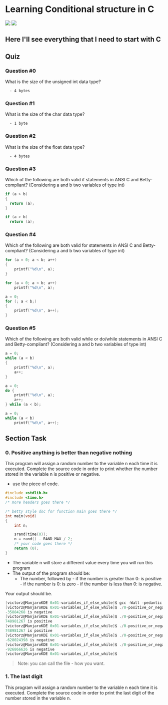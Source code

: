 # Learning Conditional structure in C

![](https://img.shields.io/badge/Victor%20Zuluaga-Holberton__School-red)
![](https://img.shields.io/badge/Programming-C-violet)

## Here I'll see everything that I need to start with C

## Quiz

### Question #0

What is the size of the unsigned int data type?

      - 4 bytes

### Question #1

What is the size of the char data type?

      - 1 byte

### Question #2

What is the size of the float data type?

      - 4 bytes

### Question #3

Which of the following are both valid if statements in ANSI C and Betty-compliant? (Considering a and b two variables of type int)


```C
if (a > b)
{
  return (a);
}
```

```C
if (a > b)
  return (a);
```

### Question #4

Which of the following are both valid for statements in ANSI C and Betty-compliant? (Considering a and b two variables of type int)

```C
for (a = 0; a < b; a++)
{
    printf("%d\n", a);
}
```
```C
for (a = 0; a < b; a++)
    printf("%d\n", a);
```
```C
a = 0;
for (; a < b;)
{
    printf("%d\n", a++);
}
```

### Question #5

Which of the following are both valid while or do/while statements in ANSI C and Betty-compliant? (Considering a and b two variables of type int)

```C
a = 0;
while (a < b)
{
    printf("%d\n", a);
    a++;
}
```
```C
a = 0;
do {
    printf("%d\n", a);
    a++;
} while (a < b);

```
```C
a = 0;
while (a < b)
    printf("%d\n", a++);     
```

## Section Task

### 0. Positive anything is better than negative nothing 

This program will assign a random number to the variable n each time it is executed. Complete the source code in order to print whether the number stored in the variable n is positive or negative.

- use the piece of code.
```C
#include <stdlib.h>
#include <time.h>
/* more headers goes there */

/* betty style doc for function main goes there */
int main(void)
{
	int n;

	srand(time(0));
	n = rand() - RAND_MAX / 2;
	/* your code goes there */
	return (0);
}
```
 - The variable n will store a different value every time you will run this program
 - The output of the program should be:
      - The number, followed by
            - if the number is greater than 0: is positive
            - if the number is 0: is zero
            - if the number is less than 0: is negative.

Your output should be.

```C
[victorz@ManjaroKDE 0x01-variables_if_else_while]$ gcc -Wall -pedantic -Werror -Wextra 0-positive_or_negative.c -o 0-positive_or_negative
[victorz@ManjaroKDE 0x01-variables_if_else_while]$ ./0-positive_or_negative 
-35884268 is negative
[victorz@ManjaroKDE 0x01-variables_if_else_while]$ ./0-positive_or_negative 
748981267 is positive
[victorz@ManjaroKDE 0x01-variables_if_else_while]$ ./0-positive_or_negative 
748981267 is positive
[victorz@ManjaroKDE 0x01-variables_if_else_while]$ ./0-positive_or_negative 
-628024398 is negative
[victorz@ManjaroKDE 0x01-variables_if_else_while]$ ./0-positive_or_negative 
-926866626 is negative
[victorz@ManjaroKDE 0x01-variables_if_else_while]$
```
> Note: you can call the file - how you want.

### 1. The last digit

This program will assign a random number to the variable n each time it is executed. Complete the source code in order to print the last digit of the number stored in the variable n.




